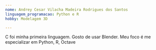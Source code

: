 ```yaml
---
nome: Andrey Cesar Vilacha Madeira Rodrigues dos Santos
linguagem_programacao: Python e R
hobby: Modelagem 3D

---
```


C foi minha primeira linguagem.
Gosto de usar Blender.
Meu foco é me especializar em Python, R, Octave